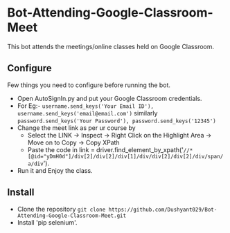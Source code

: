 # Bot-Attending-Google-Classroom-Meet
This bot attends the meetings/online classes held on Google Classroom.

## Configure
Few things you need to configure before running the bot.

* Open AutoSignIn.py and put your Google Classroom credentials.
* For Eg:- `username.send_keys('Your Email ID'), username.send_keys('email@email.com')` similarly `password.send_keys('Your Password'), password.send_keys('12345')`
* Change the meet link as per ur course by 
   - Select the LINK -> Inspect -> Right Click on the Highlight Area -> Move on to Copy -> Copy XPath
   - Paste the code in     link = driver.find_element_by_xpath('`//*[@id="yDmH0d"]/div[2]/div[2]/div[1]/div/div[2]/div[2]/div/span/a/div`').
* Run it and Enjoy the class.   

## Install

 - Clone the repository `git clone https://github.com/Dushyant029/Bot-Attending-Google-Classroom-Meet.git`
 - Install 'pip selenium'.
 
